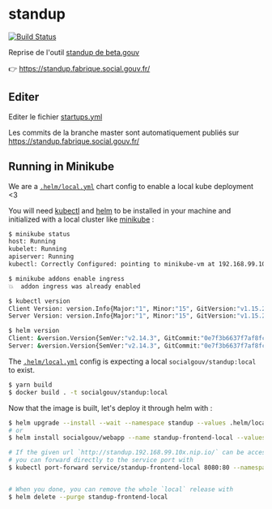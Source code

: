 # standup

[![Build Status](https://travis-ci.com/SocialGouv/standup.svg?branch=master)](https://travis-ci.com/SocialGouv/standup)

Reprise de l'outil [standup de beta.gouv](https://github.com/betagouv/standup)

👉 https://standup.fabrique.social.gouv.fr/

## Editer

Editer le fichier [startups.yml](./src/startups.yml)

Les commits de la branche master sont automatiquement publiés sur https://standup.fabrique.social.gouv.fr/

## Running in Minikube

We are a [`.helm/local.yml`](`.helm/local.yml`) chart config to enable a local kube deployment <3

You will need [kubectl](https://kubernetes.io/fr/docs/tasks/tools/install-kubectl/) and [helm](https://helm.sh/docs/using_helm/#installing-helm) to be installed in your machine and initialized with a local cluster like [minikube](https://kubernetes.io/fr/docs/tasks/tools/install-minikube/) :

```sh
$ minikube status
host: Running
kubelet: Running
apiserver: Running
kubectl: Correctly Configured: pointing to minikube-vm at 192.168.99.101

$ minikube addons enable ingress
💥  addon ingress was already enabled

$ kubectl version
Client Version: version.Info{Major:"1", Minor:"15", GitVersion:"v1.15.2", GitCommit:"f6278300bebbb750328ac16ee6dd3aa7d3549568", GitTreeState:"archive", BuildDate:"2019-08-29T18:43:18Z", GoVersion:"go1.12.9", Compiler:"gc", Platform:"linux/amd64"}
Server Version: version.Info{Major:"1", Minor:"15", GitVersion:"v1.15.2", GitCommit:"f6278300bebbb750328ac16ee6dd3aa7d3549568", GitTreeState:"clean", BuildDate:"2019-08-05T09:15:22Z", GoVersion:"go1.12.5", Compiler:"gc", Platform:"linux/amd64"}

$ helm version
Client: &version.Version{SemVer:"v2.14.3", GitCommit:"0e7f3b6637f7af8fcfddb3d2941fcc7cbebb0085", GitTreeState:"clean"}
Server: &version.Version{SemVer:"v2.14.3", GitCommit:"0e7f3b6637f7af8fcfddb3d2941fcc7cbebb0085", GitTreeState:"clean"}
```

The [`.helm/local.yml`](`.helm/local.yml`) config is expecting a local `socialgouv/standup:local` to exist.

```sh
$ yarn build
$ docker build . -t socialgouv/standup:local
```

Now that the image is built, let's deploy it through helm with :

```sh
$ helm upgrade --install --wait --namespace standup --values .helm/local.yml --set ingress.hosts={standup.$(minikube ip).nip.io} standup-frontend-local socialgouv/webapp
# or
$ helm install socialgouv/webapp --name standup-frontend-local --values .helm/local.yml --set ingress.hosts={standup.$(minikube ip).nip.io} --namespace standup

# If the given url `http://standup.192.168.99.10x.nip.io/` can be accessible,
# you can forward directly to the service port with
$ kubectl port-forward service/standup-frontend-local 8080:80 --namespace standup


# When you done, you can remove the whole `local` release with
$ helm delete --purge standup-frontend-local
```
